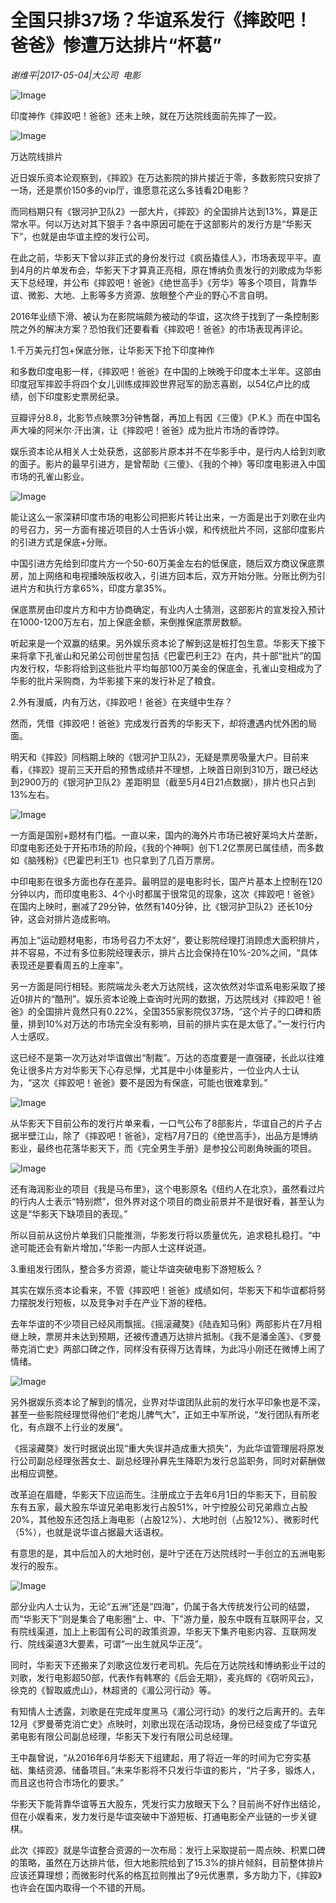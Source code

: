 # 全国只排37场？华谊系发行《摔跤吧！爸爸》惨遭万达排片“杯葛”

*谢维平|2017-05-04|大公司 
                                                电影*

![Image](http://p9.pstatp.com/large/2edc000345277afee3d0)

印度神作《摔跤吧！爸爸》还未上映，就在万达院线面前先摔了一跤。

![Image](http://p3.pstatp.com/large/2ed4000352da9e4d9a5a)

万达院线排片

近日娱乐资本论观察到，《摔跤》在万达影院的排片接近于零，多数影院只安排了一场，还是票价150多的vip厅，谁愿意花这么多钱看2D电影？

而同档期只有《银河护卫队2》一部大片，《摔跤》的全国排片达到13%，算是正常水平。何以万达对其下狠手？各中原因可能在于这部影片的发行方是“华影天下”，也就是由华谊主控的发行公司。

在此之前，华影天下曾以非正式的身份发行过《疯岳撬佳人》，市场表现平平。直到4月的片单发布会，华影天下才算真正亮相，原在博纳负责发行的刘歌成为华影天下总经理，并公布《摔跤吧！爸爸》《绝世高手》《芳华》等多个项目，背靠华谊、微影、大地、上影等多方资源、放眼整个产业的野心不言自明。

2016年业绩下滑、被认为在影院端颇为被动的华谊，这次终于找到了一条控制影院之外的解决方案？恐怕我们还要看看《摔跤吧！爸爸》的市场表现再评论。

1.千万美元打包+保底分账，让华影天下抢下印度神作

和多数印度电影一样，《摔跤吧！爸爸》在中国的上映晚于印度本土半年。这部由印度冠军摔跤手将四个女儿训练成摔跤世界冠军的励志喜剧，以54亿卢比的成绩，创下印度影史票房纪录。

豆瓣评分8.8，北影节点映票3分钟售罄，再加上有因《三傻》《P.K.》而在中国名声大噪的阿米尔·汗出演，让《摔跤吧！爸爸》成为批片市场的香饽饽。

娱乐资本论从相关人士处获悉，这部影片原本并不在华影手中，是行内人给到刘歌的面子。影片的最早引进方，是曾帮助《三傻》、《我的个神》等印度电影进入中国市场的孔雀山影业。

![Image](http://p3.pstatp.com/large/2ece0004aa4c9c93ab51)

能让这么一家深耕印度市场的电影公司把影片转让出来，一方面是出于刘歌在业内的号召力，另一方面有接近项目的人士告诉小娱，和传统批片不同，这部印度影片的引进方式是保底+分账。

中国引进方先给到印度片方一个50-60万美金左右的低保底，随后双方商议保底票房，加上网络和电视播映版权收入，引进方回本后，双方开始分账。分账比例为引进片方和执行方拿65%，印度方拿35%。

保底票房由印度片方和中方协商确定，有业内人士猜测，这部影片的宣发投入预计在1000-1200万左右，加上保底金额，来倒推保底票房数额。

听起来是一个双赢的结果。另外娱乐资本论了解到这是桩打包生意。华影天下接下来将拿下孔雀山和兄弟公司创世星包括《巴霍巴利王2》在内，共十部“批片”的国内发行权，华影将给到这些批片平均每部100万美金的保底金，孔雀山变相成为了华影的批片采购商，为华影接下来的发行补足了粮食。

2.外有漫威，内有万达，《摔跤吧！爸爸》在夹缝中生存？

然而，凭借《摔跤吧！爸爸》完成发行首秀的华影天下，却将遭遇内忧外困的局面。

明天和《摔跤》同档期上映的《银河护卫队2》，无疑是票房吸量大户。目前来看，《摔跤》提前三天开启的预售成绩并不理想，上映首日刚到310万，跟已经达到2900万的《银河护卫队2》差距明显（截至5月4日21点数据），排片也只占到13%左右。

![Image](http://p1.pstatp.com/large/2ecd00005f1bbb3c28bb)

一方面是国别+题材有门槛。一直以来，国内的海外片市场已被好莱坞大片垄断，印度电影还处于开拓市场的阶段，《我的个神啊》创下1.2亿票房已属佳绩，而多数如《脑残粉》《巴霍巴利王1》也只拿到了几百万票房。

中印电影在很多方面也存在差异。最明显的是电影时长，国产片基本上控制在120分钟以内，而印度电影3、4个小时都属于很常见的现象，这次《摔跤吧！爸爸》在国内上映时，删减了29分钟，依然有140分钟，比《银河护卫队2》还长10分钟，这会对排片造成影响。

再加上“运动题材电影，市场号召力不太好”，要让影院经理打消顾虑大面积排片，并不容易，不过有多位影院经理表示，排片占比会保持在10%-20%之间，“具体表现还是要看周五的上座率”。

另一方面是同行相轻。影院端龙头老大万达院线，这次依然对华谊系电影采取了接近0排片的“酷刑”。娱乐资本论晚上查询时光网的数据，万达院线对《摔跤吧！爸爸》的全国排片竟然只有0.22%，全国355家影院仅37场，“这个片子的口碑和质量，排到10%对万达的市场完全没有影响，目前的排片实在是太低了。”一发行行内人士感叹。

这已经不是第一次万达对华谊做出“制裁”。万达的态度要是一直强硬，长此以往难免让很多片方对华影天下心存忌惮，尤其是中小体量影片，一位业内人士认为，“这次《摔跤吧！爸爸》要不是因为有保底，可能也很难拿到。”

![Image](http://p3.pstatp.com/large/2eda00033d08aa736258)

从华影天下目前公布的发行片单来看，一口气公布了8部影片，华谊自己的片子占据半壁江山，除了《摔跤吧！爸爸》，定档7月7日的《绝世高手》，出品方是博纳影业，最终也花落华影天下，而《完全男生手册》是参投公司剧角映画的项目。

![Image](http://p9.pstatp.com/large/2ec700049a2f72e23e02)

还有海润影业的项目《我是马布里》，这个电影原名《纽约人在北京》，虽然看过片的行内人士表示“特别燃”，但外界对这个项目的商业前景并不是很好看，甚至认为这是“华影天下缺项目的表现。”

所以目前从这份片单我们只能推测，华影发行将以质量优先，追求稳扎稳打。“中途可能还会有新片增加，”华影一内部人士这样说道。

3.重组发行团队，整合多方资源，能让华谊突破电影下游短板么？

其实在娱乐资本论看来，不管《摔跤吧！爸爸》成绩如何，华影天下和华谊都将努力摆脱发行短板，以及竞争对手在产业下游的桎梏。

去年华谊的不少项目已经风雨飘摇。《摇滚藏獒》《陆垚知马俐》两部影片在7月相继上映，票房并未达到预期，还被传遭遇万达排片抵制。《我不是潘金莲》、《罗曼蒂克消亡史》两部口碑之作，同样没有获得万达青睐，为此冯小刚还在微博上闹了情绪。

![Image](http://p1.pstatp.com/large/2eda00033d09a720099f)

另外据娱乐资本论了解到的情况，业界对华谊团队此前的发行水平印象也是不深，甚至一些影院经理觉得他们“老炮儿脾气大”，正如王中军所说，“发行团队有所老化，有点跟不上行业的发展”。

《摇滚藏獒》发行时据说出现“重大失误并造成重大损失”，为此华谊管理层将原发行公司副总经理张茜女士、副总经理孙奡先生降职为发行总监职务，同时对薪酬做出相应调整。

改革迫在眉睫，华影天下应运而生。注册成立于去年6月1日的华影天下，目前股东有五家，最大股东华谊兄弟电影发行占股51%，叶宁控股公司兄弟鼎立占股20%，其他股东还包括上海电影（占股12%）、大地时创（占股12%）、微影时代（5%），也就是说华谊占据最大话语权。

有意思的是，其中后加入的大地时创，是叶宁还在万达院线时一手创立的五洲电影发行的股东。

![Image](http://p3.pstatp.com/large/2ece0004a787b5ca200f)

部分业内人士认为，无论“五洲”还是“四海”，仍属于各大传统发行公司的结盟，而“华影天下”则是集合了电影圈“上、中、下”游力量，股东中既有互联网平台，又有院线渠道，加上上影国有公司的政策资源，华影天下集齐电影内容、互联网发行、院线渠道3大要素，可谓“一出生就风华正茂”。

同时，华影天下还搬来了刘歌这位发行老司机。先后在万达院线和博纳影业干过的刘歌，发行电影超50部，代表作有韩寒的《后会无期》，麦兆辉的《窃听风云》，徐克的《智取威虎山》，林超贤的《湄公河行动》等。

有知情人士透露，刘歌是在完成年度黑马《湄公河行动》的发行之后离开的。去年12月《罗曼蒂克消亡史》点映时，刘歌出现在活动现场，身份已经变成了华谊兄弟电影有限公司副总经理，华影天下发行有限公司总经理。

王中磊曾说，“从2016年6月华影天下组建起，用了将近一年的时间为它夯实基础、集结资源、储备项目。”未来华影将不只发行华谊的影片，“片子多，锻炼人，而且这也符合市场化的要求。”

华影天下能背靠华谊等五大股东，凭发行实力放眼天下么？目前尚不好作出结论，但在小娱看来，发力发行是华谊突破中下游短板、打通电影全产业链的一步关键棋。

此次《摔跤》就是华谊整合资源的一次布局：发行上采取提前一周点映、积累口碑的策略，虽然在万达排片低，但大地影院给到了15.3%的排片倾斜，目前整体排片应该还算理想；而微影时代系的格瓦拉则推出了9元优惠票，多方助力下，《摔跤》也许会在国内取得一个不错的开局。

